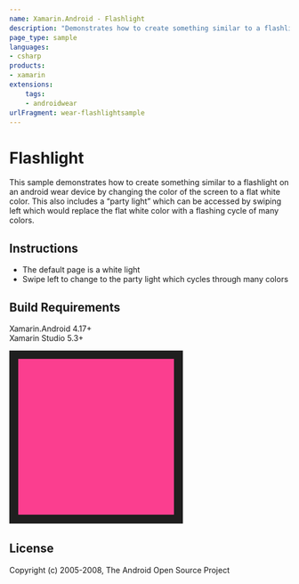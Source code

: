 ```yaml
---
name: Xamarin.Android - Flashlight
description: "Demonstrates how to create something similar to a flashlight on an Android Wear device by changing the color of the screen to a flat..."
page_type: sample
languages:
- csharp
products:
- xamarin
extensions:
    tags:
    - androidwear
urlFragment: wear-flashlightsample
---
```

# Flashlight

This sample demonstrates how to create something similar to a flashlight on an android wear device by changing the color of the screen to a flat white color. This also includes a “party light” which can be accessed by swiping left which would replace the flat white color with a flashing cycle of many colors.

## Instructions

* The default page is a white light
* Swipe left to change to the party light which cycles through many colors

## Build Requirements

Xamarin.Android 4.17+  
Xamarin Studio 5.3+

![Flashlight application screenshot](Screenshots/party_light.png "Flashlight application screenshot")

## License

Copyright (c) 2005-2008, The Android Open Source Project  
